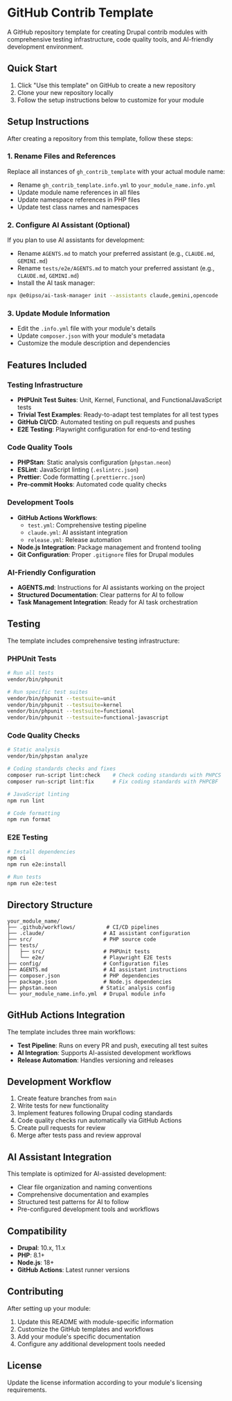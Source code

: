 # GitHub Contrib Template

A GitHub repository template for creating Drupal contrib modules with comprehensive testing infrastructure, code quality tools, and AI-friendly development environment.

## Quick Start

1. Click "Use this template" on GitHub to create a new repository
2. Clone your new repository locally
3. Follow the setup instructions below to customize for your module

## Setup Instructions

After creating a repository from this template, follow these steps:

### 1. Rename Files and References

Replace all instances of `gh_contrib_template` with your actual module name:

- Rename `gh_contrib_template.info.yml` to `your_module_name.info.yml`
- Update module name references in all files
- Update namespace references in PHP files
- Update test class names and namespaces

### 2. Configure AI Assistant (Optional)

If you plan to use AI assistants for development:

- Rename `AGENTS.md` to match your preferred assistant (e.g., `CLAUDE.md`, `GEMINI.md`)
- Rename `tests/e2e/AGENTS.md` to match your preferred assistant (e.g., `CLAUDE.md`, `GEMINI.md`)
- Install the AI task manager:

```bash
npx @e0ipso/ai-task-manager init --assistants claude,gemini,opencode
```

### 3. Update Module Information

- Edit the `.info.yml` file with your module's details
- Update `composer.json` with your module's metadata
- Customize the module description and dependencies

## Features Included

### Testing Infrastructure

- **PHPUnit Test Suites**: Unit, Kernel, Functional, and FunctionalJavaScript tests
- **Trivial Test Examples**: Ready-to-adapt test templates for all test types
- **GitHub CI/CD**: Automated testing on pull requests and pushes
- **E2E Testing**: Playwright configuration for end-to-end testing

### Code Quality Tools

- **PHPStan**: Static analysis configuration (`phpstan.neon`)
- **ESLint**: JavaScript linting (`.eslintrc.json`)
- **Prettier**: Code formatting (`.prettierrc.json`)
- **Pre-commit Hooks**: Automated code quality checks

### Development Tools

- **GitHub Actions Workflows**:
  - `test.yml`: Comprehensive testing pipeline
  - `claude.yml`: AI assistant integration
  - `release.yml`: Release automation
- **Node.js Integration**: Package management and frontend tooling
- **Git Configuration**: Proper `.gitignore` files for Drupal modules

### AI-Friendly Configuration

- **AGENTS.md**: Instructions for AI assistants working on the project
- **Structured Documentation**: Clear patterns for AI to follow
- **Task Management Integration**: Ready for AI task orchestration

## Testing

The template includes comprehensive testing infrastructure:

### PHPUnit Tests

```bash
# Run all tests
vendor/bin/phpunit

# Run specific test suites
vendor/bin/phpunit --testsuite=unit
vendor/bin/phpunit --testsuite=kernel
vendor/bin/phpunit --testsuite=functional
vendor/bin/phpunit --testsuite=functional-javascript
```

### Code Quality Checks

```bash
# Static analysis
vendor/bin/phpstan analyze

# Coding standards checks and fixes
composer run-script lint:check    # Check coding standards with PHPCS
composer run-script lint:fix      # Fix coding standards with PHPCBF

# JavaScript linting
npm run lint

# Code formatting
npm run format
```

### E2E Testing

```bash
# Install dependencies
npm ci
npm run e2e:install

# Run tests
npm run e2e:test
```

## Directory Structure

```
your_module_name/
├── .github/workflows/          # CI/CD pipelines
├── .claude/                   # AI assistant configuration
├── src/                       # PHP source code
├── tests/
│   ├── src/                   # PHPUnit tests
│   └── e2e/                   # Playwright E2E tests
├── config/                    # Configuration files
├── AGENTS.md                  # AI assistant instructions
├── composer.json              # PHP dependencies
├── package.json               # Node.js dependencies
├── phpstan.neon              # Static analysis config
└── your_module_name.info.yml  # Drupal module info
```

## GitHub Actions Integration

The template includes three main workflows:

- **Test Pipeline**: Runs on every PR and push, executing all test suites
- **AI Integration**: Supports AI-assisted development workflows
- **Release Automation**: Handles versioning and releases

## Development Workflow

1. Create feature branches from `main`
2. Write tests for new functionality
3. Implement features following Drupal coding standards
4. Code quality checks run automatically via GitHub Actions
5. Create pull requests for review
6. Merge after tests pass and review approval

## AI Assistant Integration

This template is optimized for AI-assisted development:

- Clear file organization and naming conventions
- Comprehensive documentation and examples
- Structured test patterns for AI to follow
- Pre-configured development tools and workflows

## Compatibility

- **Drupal**: 10.x, 11.x
- **PHP**: 8.1+
- **Node.js**: 18+
- **GitHub Actions**: Latest runner versions

## Contributing

After setting up your module:

1. Update this README with module-specific information
2. Customize the GitHub templates and workflows
3. Add your module's specific documentation
4. Configure any additional development tools needed

## License

Update the license information according to your module's licensing requirements.
